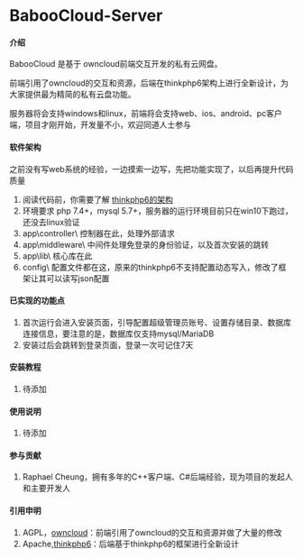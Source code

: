 # BabooCloud-Server

#### 介绍

BabooCloud 是基于 owncloud前端交互开发的私有云网盘。

前端引用了owncloud的交互和资源，后端在thinkphp6架构上进行全新设计，为大家提供最为精简的私有云盘功能。

服务器将会支持windows和linux，前端将会支持web、ios、android、pc客户端，项目才刚开始，开发量不小，欢迎同道人士参与

#### 软件架构

之前没有写web系统的经验，一边摸索一边写，先把功能实现了，以后再提升代码质量

1. 阅读代码前，你需要了解 [thinkphp6的架构](https://www.thinkphp.cn/)
1. 环境要求 php 7.4+，mysql 5.7+，服务器的运行环境目前只在win10下跑过，还没去linux验证
1. app\controller\ 控制器在此，处理外部请求
1. app\middleware\ 中间件处理免登录的身份验证，以及首次安装的跳转
1. app\lib\ 核心库在此
1. config\ 配置文件都在这，原来的thinkphp6不支持配置动态写入，修改了框架让其可以读写json配置

#### 已实现的功能点

1. 首次运行会进入安装页面，引导配置超级管理员账号、设置存储目录、数据库连接信息，要注意的是，数据库仅支持mysql/MariaDB
1. 安装过后会跳转到登录页面，登录一次可记住7天

#### 安装教程

1.  待添加

#### 使用说明

1.  待添加

#### 参与贡献

1.  Raphael Cheung，拥有多年的C++客户端、C#后端经验，现为项目的发起人和主要开发人


#### 引用申明

1.  AGPL，[owncloud](https://github.com/owncloud)：前端引用了owncloud的交互和资源并做了大量的修改
1.	Apache,[thinkphp6](https://www.thinkphp.cn/)：后端基于thinkphp6的框架进行全新设计
